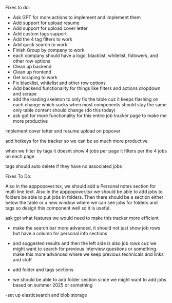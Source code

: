 Fixes to do:
- Ask GPT for more actions to implement and implement them
- Add support for upload resume
- Add support for upload cover letter
- Add custom tags support
- Add the 4 tag filters to work
- Add quick search to work
- Finish Group by company to work
- each company should have a logo, blacklist, whitelist, followers, and other row options
- Clean up backend
- Clean up frontend
- Get scraping to work
- Fix blacklist, whitelist and other row options
- Add backend functionality for things like filters and actions dropdown and scrape
- add the loading skeleton to only fix the table cuz it keeps flashing on each change which sucks when most components should stay the same only table content should change (do this today)
- ask gpt for more functionality for this entire job tracker page to make me more productive


implement cover letter and resume upload on popover

add hotkeys for the tracker so we can be so much more productive


when we filter by tags it doesnt show 4 jobs per page it filters per the 4 jobs on each page 

tags should auto delete if they have no associated jobs

Fixes To Do:

Also in the apppopover.tsx, we should add a Personal notes section for multi line text. Also in the apppopover.tsx we should be able to add jobs to folders be able to put jobs in folders. Then there should be a section either below the table or a new window where we can see jobs for folders and tags so design this component well so it is useful.

ask gpt what features we would need to make this tracker more efficient


- make the search bar more advanced, it should not just show job rows but have a column for personal info sections
- and suggested results and then the left side is also job rows cuz we might want to search for previous interview questions or something. make this more advanced where we keep previous technicals and links and stuff

- add folder and tags sections


- we should be able to add folder section since we might want to add jobs based on summer 2025 or something

-set up elasticsearch and blob storage
